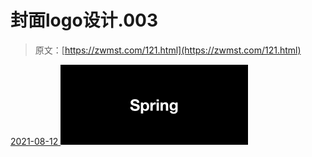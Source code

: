 <!--yml
category: 未分类
date: 0001-01-01 00:00:00
-->

# 封面logo设计.003

> 原文：[https://zwmst.com/121.html](https://zwmst.com/121.html)

   [ <time datetime="2021-08-12T09:21:16+08:00"> 2021-08-12 </time> ](https://zwmst.com/%e5%b0%81%e9%9d%a2logo%e8%ae%be%e8%ae%a1-003)  [![](img/9c845fcb659eb7321761aa960fd659b6.png)](https://zwmst.com/wp-content/uploads/2021/08/1628731276-d1b26780ef90a08.jpeg)